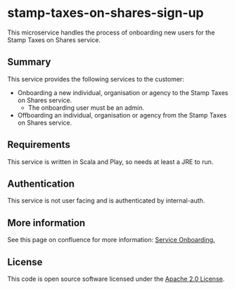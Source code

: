 
# stamp-taxes-on-shares-sign-up

This microservice handles the process of onboarding new users for the Stamp Taxes on Shares service.

## Summary
This service provides the following services to the customer:

* Onboarding a new individual, organisation or agency to the Stamp Taxes on Shares service.
  * The onboarding user must be an admin.
* Offboarding an individual, organisation or agency from the Stamp Taxes on Shares service.

## Requirements
This service is written in Scala and Play, so needs at least a JRE to run.

## Authentication
This service is not user facing and is authenticated by internal-auth.

## More information

See this page on confluence for more information: [Service Onboarding.](https://confluence.tools.tax.service.gov.uk/pages/viewpage.action?spaceKey=STOSM&title=Service+Onboarding)

## License

This code is open source software licensed under the [Apache 2.0 License]("http://www.apache.org/licenses/LICENSE-2.0.html").
